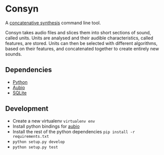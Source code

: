 # Consyn

A [concatenative synthesis](http://en.wikipedia.org/wiki/Concatenative_synthesis)
command line tool.

Consyn takes audio files and slices them into short sections of sound, called
units. Units are analysed and their audible characteristics, called features,
are stored. Units can then be selected with different algorithms, based on their
features, and concatenated together to create entirely new sounds.

## Dependencies

* [Python](https://python.org/)
* [Aubio](http://aubio.org/)
* [SQLite](https://sqlite.org/)

## Development

* Create a new virtualenv ``virtualenv env``
* Install python bindings for [aubio](https://github.com/piem/aubio/blob/master/python/README)
* Install the rest of the python dependencies ``pip install -r requirements.txt``
* ``python setup.py develop``
* ``python setup.py test``

